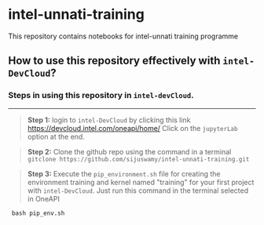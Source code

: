 # intel-unnati-training
This repository contains notebooks for intel-unnati training programme
## How to use this repository effectively with `intel-DevCloud`?


### Steps in using this repository in `intel-devCloud`.
-----

>**Step 1:** login to `intel-DevCloud` by clicking this link <https://devcloud.intel.com/oneapi/home/>
> Click on the `jupyterLab` option at the end.

>**Step 2:** Clone the github repo using the command in a terminal
  `gitclone https://github.com/sijuswamy/intel-unnati-training.git`

>**Step 3:** Execute the `pip_environment.sh` file for creating the environment training and kernel named "training" for your first project with `intel-DevCloud`. Just run this command in the terminal selected in OneAPI

` bash pip_env.sh`
